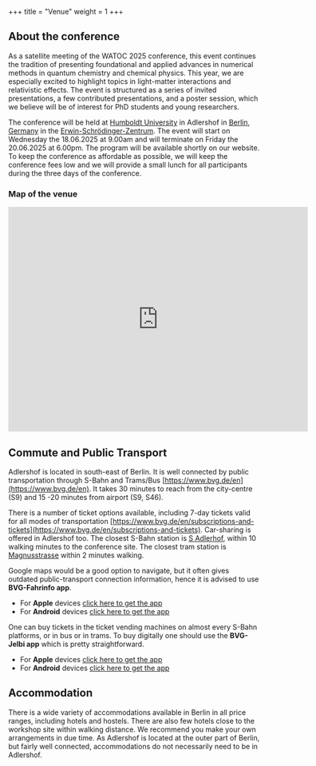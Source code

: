 +++
title = "Venue"
weight = 1
+++

## About the conference

As a satellite meeting of the WATOC 2025 conference, this event continues the tradition of presenting foundational and applied advances in numerical methods in quantum chemistry and chemical physics. This year, we are especially excited to highlight topics in light-matter interactions and relativistic effects. The event is structured as a series of invited presentations, a few contributed presentations, and a poster session, which we believe will be of interest for PhD students and young researchers.

The conference will be held at [Humboldt University](https://www.hu-berlin.de/de) in Adlershof in [Berlin, Germany](https://www.visitberlin.de/) in the [Erwin-Schrödinger-Zentrum](https://maps.app.goo.gl/Fqv1HcU8uQYAiYcN7). The event will start on Wednesday the 18.06.2025 at 9.00am and will terminate on Friday the 20.06.2025 at 6.00pm. The program will be available shortly on our website.
To keep the conference as affordable as possible, we will keep the conference fees low and we will provide a small lunch for all participants during the three days of the conference. 

### Map of the venue

<iframe src="https://www.google.com/maps/embed?pb=!1m18!1m12!1m3!1d2432.674235878636!2d13.528843512971898!3d52.430700071921436!2m3!1f0!2f0!3f0!3m2!1i1024!2i768!4f13.1!3m3!1m2!1s0x47a8462556062fdd%3A0x7c49a09de17e704!2sErwin%20Schr%C3%B6dinger%20Center!5e0!3m2!1sen!2sde!4v1748876813321!5m2!1sen!2sde" width="600" height="450" style="border:0;" allowfullscreen="" loading="lazy" referrerpolicy="no-referrer-when-downgrade"></iframe>


## Commute and Public Transport

Adlershof is located in south-east of Berlin. It is well connected by public transportation through S-Bahn and Trams/Bus [https://www.bvg.de/en](https://www.bvg.de/en). It takes 30 minutes to reach from the city-centre (S9) and 15 -20 minutes from airport (S9, S46).

There is a number of ticket options available, including 7-day tickets valid for all modes of transportation [https://www.bvg.de/en/subscriptions-and-tickets](https://www.bvg.de/en/subscriptions-and-tickets). Car-sharing is offered in Adlershof too. The closest S-Bahn station is [S Adlerhof](https://maps.app.goo.gl/7UoirT2mRQAadh4c7), within 10 walking minutes to the conference site. The closest tram station is [Magnusstrasse](https://maps.app.goo.gl/PKCVNZCFFv1Kg8pZ7) within 2 minutes walking.

Google maps would be a good option to navigate, but it often gives outdated public-transport connection information, hence it is advised to use **BVG-Fahrinfo app**.
- For **Apple** devices [click here to get the app](https://apps.apple.com/de/app/bvg-fahrinfo-plus-berlin/id284971745?pt=118040828&ct=website-app-komponente-fahrinfo-app&mt=8)
- For **Android** devices [click here to get the app](https://play.google.com/store/apps/details?id=de.eos.uptrade.android.fahrinfo.berlin&referrer=utm_source%3Dwebsite%26utm_medium%3Dapp-komponente-fahrinfo-app%26utm_campaign%3Dapp-komponente)

One can buy tickets in the ticket vending machines on almost every S-Bahn platforms, or in bus or in trams. To buy digitally one should use the **BVG-Jelbi app** which is pretty straightforward.
- For **Apple** devices [click here to get the app](https://apps.apple.com/app/apple-store/id1451106402?pt=118040828&ct=webseite&mt=8)
- For **Android** devices [click here to get the app](https://play.google.com/store/apps/details?id=com.trafi.whitelabel.bvg&hl=de&referrer=utm_source=webseite&utm_medium=referral&utm_campaign=webseite)



## Accommodation
There is a wide variety of accommodations available in Berlin in all price ranges, including hotels and hostels. There are also few hotels close to the workshop site within walking distance.
We recommend you make your own arrangements in due time. As Adlershof is located at the outer part of Berlin, but fairly well connected, accommodations do not necessarily need to be in Adlershof.
